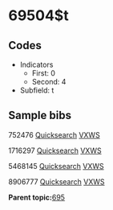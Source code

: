 # 69504$t

## Codes

-   Indicators
    -   First: 0
    -   Second: 4
-   Subfield: t

## Sample bibs

752476 [Quicksearch](https://search.library.yale.edu/catalog/752476) [VXWS](http://prodorbis.library.yale.edu:7014/vxws/GetHoldingsService?bibId=752476)

1716297 [Quicksearch](https://search.library.yale.edu/catalog/1716297) [VXWS](http://prodorbis.library.yale.edu:7014/vxws/GetHoldingsService?bibId=1716297)

5468145 [Quicksearch](https://search.library.yale.edu/catalog/5468145) [VXWS](http://prodorbis.library.yale.edu:7014/vxws/GetHoldingsService?bibId=5468145)

8906777 [Quicksearch](https://search.library.yale.edu/catalog/8906777) [VXWS](http://prodorbis.library.yale.edu:7014/vxws/GetHoldingsService?bibId=8906777)

**Parent topic:**[695](../../tags/695/695.md)

